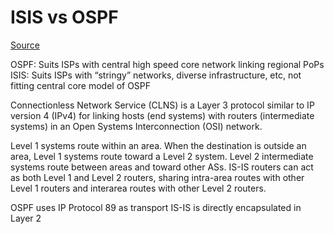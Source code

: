 # ISIS vs OSPF

[Source](https://workshops.nsrc.org/dokuwiki/_media/2016/rwandanog-routing/08-isis-vs-ospf.pdf)

OSPF: Suits ISPs with central high speed core network linking regional PoPs
ISIS: Suits ISPs with “stringy” networks, diverse infrastructure, etc, not fitting central core model of OSPF

Connectionless Network Service (CLNS) is a Layer 3 protocol similar to IP version 4 (IPv4) for linking hosts (end systems) with routers (intermediate systems) in an Open Systems Interconnection (OSI) network.

Level 1 systems route within an area. When the destination is outside an area, Level 1 systems route toward a Level 2 system.
Level 2 intermediate systems route between areas and toward other ASs.
IS-IS routers can act as both Level 1 and Level 2 routers, sharing intra-area routes with other Level 1 routers and interarea routes with other Level 2 routers.

OSPF uses IP Protocol 89 as transport
IS-IS is directly encapsulated in Layer 2

